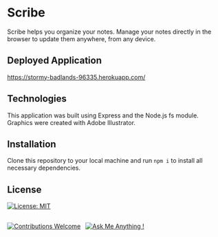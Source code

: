 # Scribe
Scribe helps you organize your notes. Manage your notes directly in the browser to update them anywhere, from any device.

## Deployed Application
https://stormy-badlands-96335.herokuapp.com/

## Technologies
This application was built using Express and the Node.js fs module. Graphics were created with Adobe Illustrator.

## Installation
Clone this repository to your local machine and run ```npm i``` to install all necessary dependencies.

## License
[![License: MIT](https://img.shields.io/badge/License-MIT-yellow.svg)](https://opensource.org/licenses/MIT)

##

[![Contributions Welcome](https://img.shields.io/badge/Contributions-Welcome-green.svg)](https://github.com/mackenzieraeclark)&nbsp;&nbsp;&nbsp;[![Ask Me Anything !](https://img.shields.io/badge/Ask%20me-anything-1abc9c.svg)](mailto:clark.rmackenzie@gmail.com)

